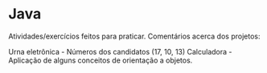 # Java
Atividades/exercícios feitos para praticar. Comentários acerca dos projetos:

Urna eletrônica - Números dos candidatos (17, 10, 13)
Calculadora - Aplicação de alguns conceitos de orientação a objetos.
